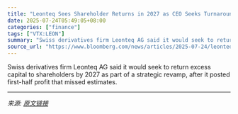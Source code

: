 ```yaml
---
title: "Leonteq Sees Shareholder Returns in 2027 as CEO Seeks Turnaround"
date: 2025-07-24T05:49:05+08:00
categories: ["finance"]
tags: ["VTX:LEON"]
summary: "Swiss derivatives firm Leonteq AG said it would seek to return excess capital to shareholders by 2027 as part of a strategic revamp, after it posted first-half profit that missed estimates."
source_url: "https://www.bloomberg.com/news/articles/2025-07-24/leonteq-sees-shareholder-returns-in-2027-as-ceo-seeks-turnaround"
---
```


Swiss derivatives firm Leonteq AG said it would seek to return excess capital to shareholders by 2027 as part of a strategic revamp, after it posted first-half profit that missed estimates.

---

*来源: [原文链接](https://www.bloomberg.com/news/articles/2025-07-24/leonteq-sees-shareholder-returns-in-2027-as-ceo-seeks-turnaround)*
